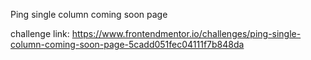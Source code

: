 Ping single column coming soon page

challenge link: https://www.frontendmentor.io/challenges/ping-single-column-coming-soon-page-5cadd051fec04111f7b848da
